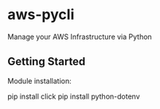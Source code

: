 aws-pycli
==============================

Manage your AWS Infrastructure via Python

Getting Started
------------
Module installation:

pip install click
pip install python-dotenv
